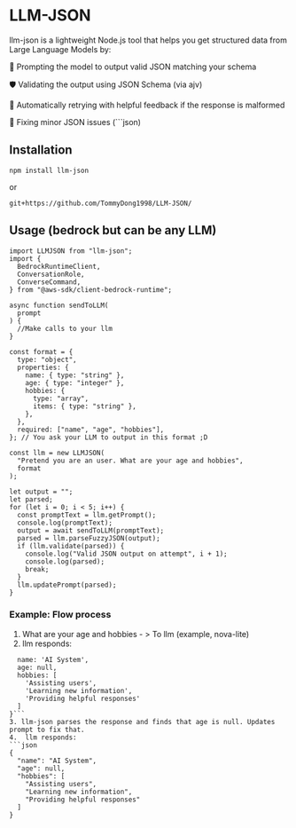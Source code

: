 # LLM-JSON

llm-json is a lightweight Node.js tool that helps you get structured data from Large Language Models by:

🧠 Prompting the model to output valid JSON matching your schema

🛡️ Validating the output using JSON Schema (via ajv)

🔁 Automatically retrying with helpful feedback if the response is malformed

💬 Fixing minor JSON issues (```json)

## Installation

```
npm install llm-json
```

or

```
git+https://github.com/TommyDong1998/LLM-JSON/
```

## Usage (bedrock but can be any LLM)

```
import LLMJSON from "llm-json";
import {
  BedrockRuntimeClient,
  ConversationRole,
  ConverseCommand,
} from "@aws-sdk/client-bedrock-runtime";

async function sendToLLM(
  prompt
) {
  //Make calls to your llm
}

const format = {
  type: "object",
  properties: {
    name: { type: "string" },
    age: { type: "integer" },
    hobbies: {
      type: "array",
      items: { type: "string" },
    },
  },
  required: ["name", "age", "hobbies"],
}; // You ask your LLM to output in this format ;D

const llm = new LLMJSON(
  "Pretend you are an user. What are your age and hobbies",
  format
);

let output = "";
let parsed;
for (let i = 0; i < 5; i++) {
  const promptText = llm.getPrompt();
  console.log(promptText);
  output = await sendToLLM(promptText);
  parsed = llm.parseFuzzyJSON(output);
  if (llm.validate(parsed)) {
    console.log("Valid JSON output on attempt", i + 1);
    console.log(parsed);
    break;
  }
  llm.updatePrompt(parsed);
}

```

### Example: Flow process

1. What are your age and hobbies - > To llm (example, nova-lite)
2. llm responds:

````{
  name: 'AI System',
  age: null,
  hobbies: [
    'Assisting users',
    'Learning new information',
    'Providing helpful responses'
  ]
}```
3. llm-json parses the response and finds that age is null. Updates prompt to fix that.
4.  llm responds:
```json
{
  "name": "AI System",
  "age": null,
  "hobbies": [
    "Assisting users",
    "Learning new information",
    "Providing helpful responses"
  ]
}
````
